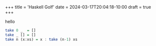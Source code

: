 +++
title = 'Haskell Golf'
date = 2024-03-17T20:04:18-10:00
draft = true
+++

hello

```haskell
take 0 _  = []
take _ [] = []
take n (x:xs) = x : take (n-1) xs
```
